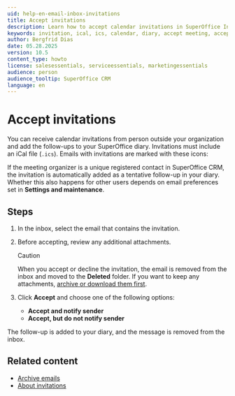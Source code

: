 ```yaml
---
uid: help-en-email-inbox-invitations
title: Accept invitations
description: Learn how to accept calendar invitations in SuperOffice Inbox and add them to your diary
keywords: invitation, ical, ics, calendar, diary, accept meeting, accept and notify, inbox, follow-up
author: Bergfrid Dias
date: 05.28.2025
version: 10.5
content_type: howto
license: salesessentials, serviceessentials, marketingessentials
audience: person
audience_tooltip: SuperOffice CRM
language: en
---
```


# Accept invitations

You can receive calendar invitations from person outside your organization and add the follow-ups to your SuperOffice diary. Invitations must include an iCal file (`.ics`). Emails with invitations are marked with these icons:
<i class="ph ph-paperclip" aria-label="Paperclip"></i>
<i class="ph ph-calendar-blank" aria-label="Calendar"></i>

If the meeting organizer is a unique registered contact in SuperOffice CRM, the invitation is automatically added as a tentative follow-up in your diary. Whether this also happens for other users depends on email preferences set in **Settings and maintenance**.

## Steps

1. In the inbox, select the email that contains the invitation.

1. Before accepting, review any additional attachments.

    > [!CAUTION]
    > When you accept or decline the invitation, the email is removed from the inbox and moved to the **Deleted** folder. If you want to keep any attachments, [archive or download them first][1].

1. Click **Accept** and choose one of the following options:

    * **Accept and notify sender**
    * **Accept, but do not notify sender**

The follow-up is added to your diary, and the message is removed from the inbox.

## Related content

* [Archive emails][1]
* [About invitations][2]

<!-- Referenced links -->
[1]: archive.md#attachment
[2]: ../../../diary/learn/invitation/index.md
